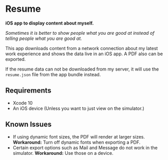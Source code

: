 # Resume
**iOS app to display content about myself.**

*Sometimes it is better to show people what you are good at instead of telling people what you are good at.*

This app downloads content from a network connection about my latest work experience and shows the data live in an iOS app. A PDF also can be exported.

If the resume data can not be downloaded from my server, it will use the `resume.json` file from the app bundle instead.

## Requirements 
* Xcode 10
* An iOS device (Unless you want to just view on the simulator.)

## Known Issues
* If using dynamic font sizes, the PDF will render at larger sizes. **Workaround:** Turn off dynamic fonts when exporting a PDF.
* Certain export options such as Mail and Message do not work in the simulator. **Workaround:** Use those on a device.
